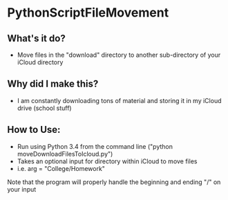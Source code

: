 # PythonScriptFileMovement

## What's it do?
- Move files in the "download" directory to another sub-directory of your iCloud directory

## Why did I make this?
- I am constantly downloading tons of material and storing it in my iCloud drive (school stuff)

## How to Use:
- Run using Python 3.4 from the command line ("python moveDownloadFilesToIcloud.py")
- Takes an optional input for directory within iCloud to move files
 - i.e. arg = "College/Homework"

Note that the program will properly handle the beginning and ending "/" on your input

